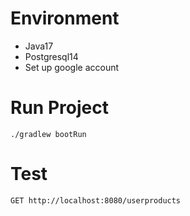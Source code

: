 # Environment
- Java17
- Postgresql14
- Set up google account

# Run Project
```shell
./gradlew bootRun
```

# Test
```
GET http://localhost:8080/userproducts
```
